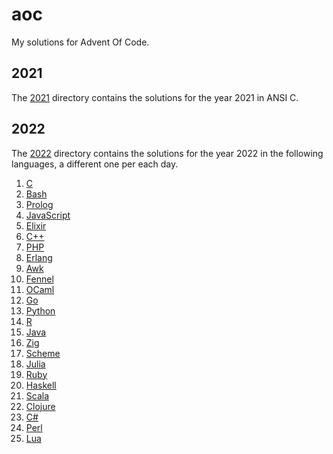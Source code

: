 # aoc

My solutions for Advent Of Code.

## 2021

The [2021](2021) directory contains the solutions for the year 2021 in ANSI C.

## 2022

The [2022](2022) directory contains the solutions for the year 2022 in the 
following languages, a different one per each day.

1. [C](2022/01)
2. [Bash](2022/02)
3. [Prolog](2022/03)
4. [JavaScript](2022/04)
5. [Elixir](2022/05)
6. [C++](2022/06)
7. [PHP](2022/07)
8. [Erlang](2022/08)
9. [Awk](2022/09)
10. [Fennel](2022/10)
11. [OCaml](2022/11)
12. [Go](2022/12)
13. [Python](2022/13)
14. [R](2022/14)
15. [Java](2022/15)
16. [Zig](2022/16)
17. [Scheme](2022/17)
18. [Julia](2022/18)
19. [Ruby](2022/19)
20. [Haskell](2022/20)
21. [Scala](2022/21)
22. [Clojure](2022/22)
24. [C#](2022/23)
23. [Perl](2022/24)
25. [Lua](2022/25)
